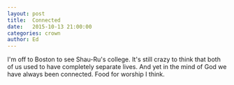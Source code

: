 ```yaml
---
layout: post
title:  Connected
date:   2015-10-13 21:00:00
categories: crown
author: Ed
---
```


I'm off to Boston to see Shau-Ru's college. It's still crazy to think that both of us used to have completely separate lives. And yet in the mind of God we have always been connected. Food for worship I think.
